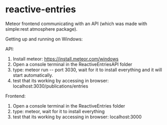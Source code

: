 # reactive-entries
Meteor frontend communicating with an API (which was made with simple:rest atmosphere package).

Getting up and running on Windows:

API: 

1. Install meteor: https://install.meteor.com/windows
2. Open a console terminal in the ReactiveEntriesAPI folder
3. type: meteor run -- port 3030, wait for it to install everything and it will start automatically. 
4. test that its working by accessing in browser: localhost:3030/publications/entries

Frontend:

1. Open a console terminal in the ReactiveEntries folder
2. type: meteor, wait for it to install everything 
3. test that its working by accessing in browser: localhost:3000

